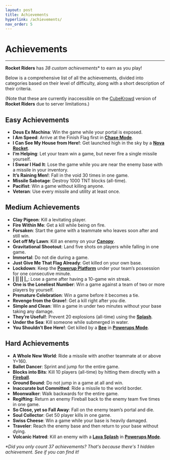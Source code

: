 ```yaml
---
layout: post
title: Achievements
hyperlink: /achievements/
nav_order: 5
---
```

# Achievements
---

**Rocket Riders** has **38* custom achievements** to earn as you play!

Below is a comprehensive list of all the achievements, divided into categories based on their level of difficulty, along with a short description of their criteria.

(Note that these are currently inaccessible on the [CubeKrowd](https://cubekrowd.net/) version of **Rocket Riders** due to server limitations.)

**Easy Achievements**
---

- **Deus Ex Machina**: Win the game while your portal is exposed.
- **I Am Speed**: Arrive at the Finish Flag first in **[Chase Mode](https://zeroniaserver.github.io/RocketRidersWiki/gamemodes/chase)**.
- **I Can See My House from Here!**: Get launched high in the sky by a **[Nova Rocket](https://zeroniaserver.github.io/RocketRidersWiki/utilities/nova_rocket)**.
- **I’m Helping**: Let your team win a game, but never fire a single missile yourself.
- **I Swear I Had It**: Lose the game while you are near the enemy base with a missile in your inventory.
- **It’s Raining Men!**: Fall in the void 30 times in one game.
- **Missile Sabotage**: Destroy 1000 TNT blocks (all-time).
- **Pacifist**: Win a game without killing anyone.
- **Veteran**: Use every missile and utility at least once.

**Medium Achievements**
---
- **Clay Pigeon**: Kill a levitating player.
- **Fire Within Me**: Get a kill while being on fire.
- **Forsaken**: Start the game with a teammate who leaves soon after and still win.
- **Get off My Lawn**: Kill an enemy on your **[Canopy](https://zeroniaserver.github.io/RocketRidersWiki/utilities/canopy)**.
- **Gravitational Shootout**: Land five shots on players while falling in one game.
- **Immortal**: Do not die during a game.
- **Just Give Me That Flag Already**: Get killed on your own base.
- **Lockdown**: Keep the **[Powerup Platform](https://zeroniaserver.github.io/RocketRidersWiki/gamemodes/powerups#powerup-platform)** under your team’s possession for one consecutive minute.
- **\| \|\| \|\| \|\_**: Lose a game after having a 10-game win streak.
- **One is the Loneliest Number**: Win a game against a team of two or more players by yourself.
- **Premature Celebration**: Win a game before it becomes a tie.
- **Revenge from the Grave!**: Get a kill right after you die.
- **Simple and Clean**: Win a game in under two minutes without your base taking any damage.
- **They’re Useful!**: Prevent 20 explosions (all-time) using the **[Splash](https://zeroniaserver.github.io/RocketRidersWiki/utilities/splash)**.
- **Under the Sea**: Kill someone while submerged in water.
- **You Shouldn’t Bee Here!**: Get killed by a **[Bee](https://zeroniaserver.github.io/RocketRidersWiki/gamemodes/powerups#stinging-shield)** in **[Powerups Mode](https://zeroniaserver.github.io/RocketRidersWiki/gamemodes/powerups)**.

**Hard Achievements**
---
- **A Whole New World**: Ride a missile with another teammate at or above Y=160.
- **Ballet Dancer**: Sprint and jump for the entire game.
- **Blocks into Bits**: Kill 10 players (all-time) by hitting them directly with a **[Fireball](https://zeroniaserver.github.io/RocketRidersWiki/utilities/fireball)**.
- **Ground Bound**: Do not jump in a game at all and win.
- **Inaccurate but Committed**: Ride a missile to the world border.
- **Moonwalker**: Walk backwards for the entire game.
- **Regifting**: Return an enemy Fireball back to the enemy team five times in one game.
- **So Close, yet so Fall Away**: Fall on the enemy team’s portal and die.
- **Soul Collector**: Get 50 player kills in one game.
- **Swiss Cheese**: Win a game while your base is heavily damaged.
- **Traveler**: Reach the enemy base and then return to your base without dying.
- **Volcanic Hatred**: Kill an enemy with a **[Lava Splash](https://zeroniaserver.github.io/RocketRidersWiki/gamemodes/powerups#lava_splash)** in **[Powerups Mode](https://zeroniaserver.github.io/RocketRidersWiki/gamemodes/powerups)**.

_*Did you only count 37 achievements? That's because there's 1 hidden achievement. See if you can find it!_